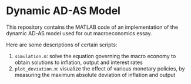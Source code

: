 # Dynamic AD-AS Model

This repository contains the MATLAB code of an implementation of the dynamic AD-AS model used for out macroeconomics essay.

Here are some descriptions of certain scripts:
1. `simulation.m`: solve the equation governing the macro economy to obtain solutions to inflation, output and interest rates
2. `plot_deviation.m`: visualize the effect of various monetary policies, by measuring the maximum absolute deviation of inflation and output
